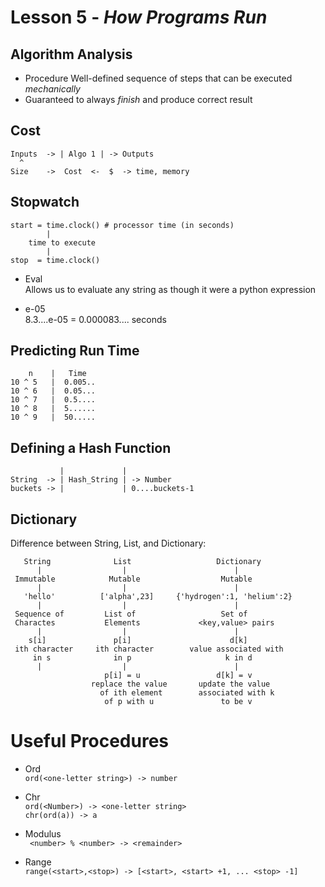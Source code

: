# Lesson 5 - _How Programs Run_

## Algorithm Analysis
- Procedure
Well-defined sequence of steps that can be executed _mechanically_
- Guaranteed to always _finish_ and produce correct result

## Cost
```
Inputs  -> | Algo 1 | -> Outputs
  ^
Size    ->  Cost  <-  $  -> time, memory
```

## Stopwatch
```
start = time.clock() # processor time (in seconds)
        |
    time to execute
        |
stop  = time.clock()
```
- Eval  
Allows us to evaluate any string as though it were a python expression

- e-05  
8.3....e-05 = 0.000083.... seconds

## Predicting Run Time
```
    n    |   Time
10 ^ 5   |  0.005..
10 ^ 6   |  0.05...
10 ^ 7   |  0.5....
10 ^ 8   |  5......
10 ^ 9   |  50.....
```

## Defining a Hash Function
```
           |             |
String  -> | Hash_String | -> Number
buckets -> |             | 0....buckets-1
```

## Dictionary
Difference between String, List, and Dictionary:

```
   String              List                   Dictionary
      |                  |                        |
 Immutable            Mutable                  Mutable
      |                  |                        |
   'hello'          ['alpha',23]     {'hydrogen':1, 'helium':2}
      |                  |                        |
 Sequence of         List of                   Set of
 Charactes           Elements             <key,value> pairs
      |                  |                        |
    s[i]               p[i]                      d[k]
 ith character     ith character        value associated with
     in s              in p                     k in d
      |                  |                        |   
                     p[i] = u                 d[k] = v
                  replace the value       update the value
                    of ith element        associated with k
                     of p with u               to be v        
```

# Useful Procedures
- Ord    
`ord(<one-letter string>) -> number `

- Chr    
`ord(<Number>) -> <one-letter string> `    
`chr(ord(a)) -> a`

- Modulus    
` <number> % <number> -> <remainder>`

- Range    
`range(<start>,<stop>) -> [<start>, <start> +1, ... <stop> -1]`
